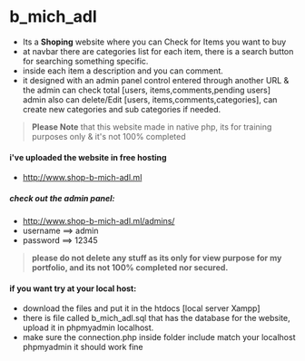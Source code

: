 # b_mich_adl

- Its a **Shoping** website where you can Check for Items you want to buy
- at navbar there are categories list for each item, there is a search button for searching something specific. 
- inside each item a description and you can comment.
- it designed with an admin panel control entered through another URL & the admin can check total [users, items,comments,pending users] admin also can delete/Edit [users, items,comments,categories], can create new categories and sub categories if needed.
 
> **Please Note** that this website made in native php, its for training purposes only & it's not 100% completed 

#### i've uploaded the website in free hosting
- http://www.shop-b-mich-adl.ml
##### **check out the admin panel:**
- http://www.shop-b-mich-adl.ml/admins/
- username ==> admin
- password ==> 12345
> **please do not delete any stuff as its only for view purpose for my portfolio, and its not 100% completed nor secured.**

#### if you want try at your local host:
- download the files and put it in the htdocs [local server Xampp] 
- there is file called b_mich_adl.sql that has the database for the website, upload it in phpmyadmin localhost. 
-  make sure the connection.php inside folder include 
match your localhost phpmyadmin 
it should work fine
